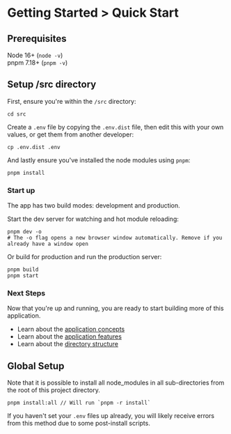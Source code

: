# Getting Started > Quick Start

## Prerequisites

Node 16+ (`node -v`)  
pnpm 7.18+ (`pnpm -v`)

## Setup /src directory

First, ensure you're within the `/src` directory:

```
cd src
```

Create a `.env` file by copying the `.env.dist` file, then edit this with your own values, or get them from another developer:

```
cp .env.dist .env
```

And lastly ensure you've installed the node modules using `pnpm`:

```
pnpm install
```

### Start up

The app has two build modes: development and production.

Start the dev server for watching and hot module reloading:

```
pnpm dev -o 
# The -o flag opens a new browser window automatically. Remove if you already have a window open
```

Or build for production and run the production server:

```
pnpm build
pnpm start
```

### Next Steps

Now that you're up and running, you are ready to start building more of this application.

- Learn about the [application concepts](../1.%20Guide/1.%20Concepts/0.%20Overview.md)
- Learn about the [application features](../1.%20Guide/2.%20Features/0.%20Overview.md)
- Learn about the [directory structure](../1.%20Guide/3.%20Directory%20Structure/0.%20Overview.md)

## Global Setup

Note that it is possible to install all node_modules in all sub-directories from the root of this project directory.

```
pnpm install:all // Will run `pnpm -r install`
```

If you haven't set your `.env` files up already, you will likely receive errors from this method due to some post-install scripts.
